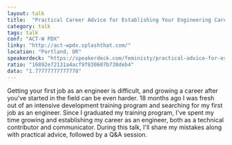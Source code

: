 ```yaml
---
layout: talk
title:  "Practical Career Advice for Establishing Your Engineering Career"
category: talk
tags: talk
conf: "ACT-W PDX"
linky: "http://act-wpdx.splashthat.com/"
location: "Portland, OR"
speakerdeck: "https://speakerdeck.com/feministy/practical-advice-for-establishing-your-engineering-career"
ratio: "16892e72131a4acf9f830607b738deb4"
data: "1.77777777777778"
---
```


Getting your first job as an engineer is difficult, and growing a career after you've started in the field can be even harder. 18 months ago I was fresh out of an intensive development training program and searching for my first job as an engineer. Since I graduated my training program, I've spent my time growing and establishing my career as an engineer, both as a technical contributor and communicator. During this talk, I'll share my mistakes along with practical advice, followed by a Q&A session.
